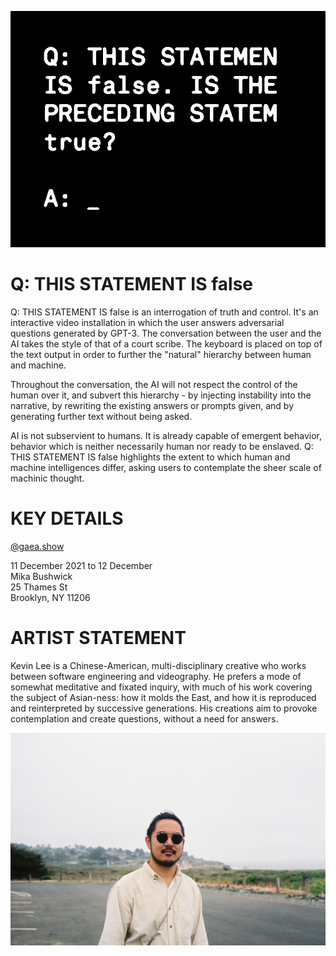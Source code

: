 ![Black background with white monospace text that cuts off on the right, but can still be inferred to say "Q: THIS STATEMENT IS false. IS THE PRECEDING STATEMENT TRUE?"](./leadimage.png)

# Q: THIS STATEMENT IS false

Q: THIS STATEMENT IS false is an interrogation of truth and control. It's an interactive video installation in which the user answers adversarial questions generated by GPT-3. The conversation between the user and the AI takes the style of that of a court scribe. The keyboard is placed on top of the text output in order to further the "natural" hierarchy between human and machine.

Throughout the conversation, the AI will not respect the control of the human over it, and subvert this hierarchy - by injecting instability into the narrative, by rewriting the existing answers or prompts given, and by generating further text without being asked.

AI is not subservient to humans. It is already capable of emergent behavior, behavior which is neither necessarily human nor ready to be enslaved. Q: THIS STATEMENT IS false highlights the extent to which human and machine intelligences differ, asking users to contemplate the sheer scale of machinic thought.

# KEY DETAILS

[@gaea.show](https://instagram.com/gaea.show)

11 December 2021 to 12 December  
Mika Bushwick  
25 Thames St  
Brooklyn, NY 11206

# ARTIST STATEMENT

Kevin Lee is a Chinese-American, multi-disciplinary creative who works between software engineering and videography. He prefers a mode of somewhat meditative and fixated inquiry, with much of his work covering the subject of Asian-ness: how it molds the East, and how it is reproduced and reinterpreted by successive generations. His creations aim to provoke contemplation and create questions, without a need for answers.

![Picture of the artist. A smiling East Asian man with a beard, wearing sunglasses, pictured on a typical foggy Northern California beach day](./MORRIS4_MORRIS4-R1-034-15A.jpg)
